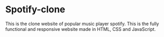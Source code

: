 # Spotify-clone
This is the clone website of popular music player spotify. This is the fully functional and responsive website made in HTML, CSS and JavaScript.
